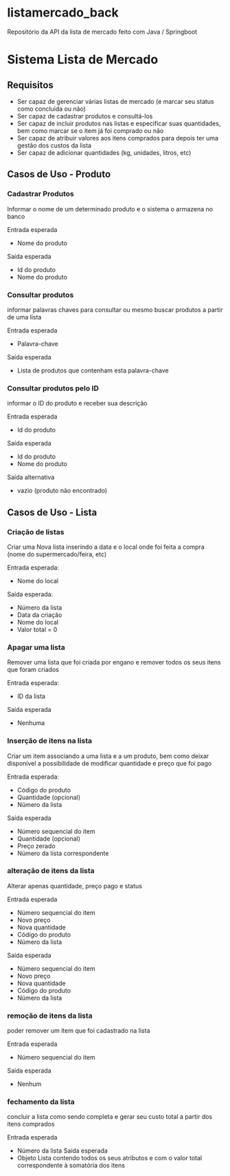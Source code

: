 # listamercado_back
Repositório da API da lista de mercado feito com Java / Springboot

# Sistema Lista de Mercado
## Requisitos
- Ser capaz de gerenciar várias listas de mercado (e marcar seu status como concluída ou não)
- Ser capaz de cadastrar produtos e consultá-los
- Ser capaz de incluir produtos nas listas e especificar suas quantidades, bem como marcar se o item já foi comprado ou não
- Ser capaz de atribuir valores aos itens comprados para depois ter uma gestão dos custos da lista
- Ser capaz de adicionar quantidades (kg, unidades, litros, etc)

## Casos de Uso - Produto
### Cadastrar Produtos
Informar o nome de um determinado produto e o sistema o armazena no banco

Entrada esperada

- Nome do produto

Saída esperada

- Id do produto
- Nome do produto

### Consultar produtos
informar palavras chaves para consultar ou mesmo buscar produtos a partir de uma lista

Entrada esperada

- Palavra-chave

Saída esperada

- Lista de produtos que contenham esta palavra-chave

### Consultar produtos pelo ID
informar o ID do produto e receber sua descrição

Entrada esperada

- Id do produto

Saída esperada

- Id do produto
- Nome do produto

Saída alternativa

- vazio (produto não encontrado)

## Casos de Uso - Lista
### Criação de listas
Criar uma Nova lista inserindo a data e o local onde foi feita a compra (nome do supermercado/feira, etc)

Entrada esperada:

- Nome do local

Saída esperada:

- Número da lista
- Data da criação
- Nome do local
- Valor total = 0

### Apagar uma lista
Remover uma lista que foi criada por engano e remover todos os seus itens que foram criados

Entrada esperada:

- ID da lista

Saída esperada

- Nenhuma

### Inserção de itens na lista
Criar um item associando a uma lista e a um produto, bem como deixar disponível a possibilidade de modificar quantidade e preço que foi pago

Entrada esperada:

- Código do produto
- Quantidade (opcional)
- Número da lista

Saída esperada

- Número sequencial do item
- Quantidade (opcional)
- Preço zerado
- Número da lista correspondente

### alteração de itens da lista
Alterar apenas quantidade, preço pago e status

Entrada esperada

- Número sequencial do item
- Novo preço
- Nova quantidade
- Código do produto
- Número da lista

Saída esperada

- Número sequencial do item
- Novo preço
- Nova quantidade
- Código do produto
- Número da lista

### remoção de itens da lista
poder remover um item que foi cadastrado na lista

Entrada esperada

- Número sequencial do item

Saída esperada

- Nenhum

### fechamento da lista
concluir a lista como sendo completa e gerar seu custo total a partir dos itens comprados

Entrada esperada

- Número da lista Saída esperada
- Objeto Lista contendo todos os seus atributos e com o valor total correspondente à somatória dos itens